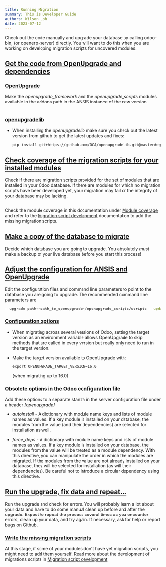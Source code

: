 ```yaml
---
title: Running Migration
summary: This is Developer Guide
authors: Wilson Loh
date: 2023-07-12
---
```



Check out the code manually and upgrade your database by calling odoo-bin, (or openerp-server) directly. You will want to do this when you are working on developing migration scripts for uncovered modules.

## [Get the code from OpenUpgrade and dependencies](https://oca.github.io/OpenUpgrade/migration_details.html#get-the-code-from-openupgrade-and-dependencies "Permalink to this heading")

### [OpenUpgrade](https://oca.github.io/OpenUpgrade/migration_details.html#openupgrade "Permalink to this heading")

Make the _openupgrade_framework_ and the _openupgrade_scripts_ modules available in the addons path in the ANSIS instance of the new version.
<br/><br/>

### [openupgradelib](https://oca.github.io/OpenUpgrade/migration_details.html#openupgradelib "Permalink to this heading")

-   When installing the _openupgradelib_ make sure you check out the latest version from github to get the latest updates and fixes:
    
    ```bash  title="Install latest version of openupgradelib"
    pip install git+https://github.com/OCA/openupgradelib.git@master#egg=openupgradelib
    ```


## [Check coverage of the migration scripts for your installed modules](https://oca.github.io/OpenUpgrade/migration_details.html#check-coverage-of-the-migration-scripts-for-your-installed-modules "Permalink to this heading")

Check if there are migration scripts provided for the set of modules that are installed in your Odoo database. If there are modules for which no migration scripts have been developed yet, your migration may fail or the integrity of your database may be lacking. 
<br/><br/>

Check the module coverage in this documentation under [Module coverage](https://oca.github.io/OpenUpgrade/status.html) and refer to the [Migration script development](https://oca.github.io/OpenUpgrade/development.html) documentation to add the missing migration scripts.

## [Make a copy of the database to migrate](https://oca.github.io/OpenUpgrade/migration_details.html#make-a-copy-of-the-database-to-migrate "Permalink to this heading")

Decide which database you are going to upgrade. You absolutely _must_ make a backup of your live database before you start this process!

## [Adjust the configuration for ANSIS and OpenUpgrade](https://oca.github.io/OpenUpgrade/migration_details.html#adjust-the-configuration-for-odoo-and-openupgrade "Permalink to this heading")

Edit the configuration files and command line parameters to point to the database you are going to upgrade. The recommended command line parameters are 

```bash 
--upgrade-path=<path_to_openupgrade>/openupgrade_scripts/scripts --update all --stop-after-init --load=base,web,openupgrade_framework
```


### [Configuration options](https://oca.github.io/OpenUpgrade/migration_details.html#configuration-options "Permalink to this heading")

-   When migrating across several versions of Odoo, setting the target version as an environment variable allows OpenUpgrade to skip methods that are called in every version but really only need to run in the target version.
  
-   Make the target version available to OpenUpgrade with:
    
    ```
    export OPENUPGRADE_TARGET_VERSION=16.0
    
    ```
    
    (when migrating up to 16.0)
    

### [Obsolete options in the Odoo configuration file](https://oca.github.io/OpenUpgrade/migration_details.html#obsolete-options-in-the-odoo-configuration-file "Permalink to this heading")

Add these options to a separate stanza in the server configuration file under a header _\[openupgrade\]_

-   _autoinstall_ - A dictionary with module name keys and lists of module names as values. If a key module is installed on your database, the modules from the value (and their dependencies) are selected for installation as well.
    
-   _force\_deps_ - A dictionary with module name keys and lists of module names as values. If a key module is installed on your database, the modules from the value will be treated as a module dependency. With this directive, you can manipulate the order in which the modules are migrated. If the modules from the value are not already installed on your database, they will be selected for installation (as will their dependencies). Be careful not to introduce a circular dependency using this directive.
    

## [Run the upgrade, fix data and repeat…](https://oca.github.io/OpenUpgrade/migration_details.html#run-the-upgrade-fix-data-and-repeat "Permalink to this heading")

Run the upgrade and check for errors. You will probably learn a lot about your data and have to do some manual clean up before and after the upgrade. Expect to repeat the process several times as you encounter errors, clean up your data, and try again. If necessary, ask for help or report bugs on Github.

### [Write the missing migration scripts](https://oca.github.io/OpenUpgrade/migration_details.html#write-the-missing-migration-scripts "Permalink to this heading")

At this stage, if some of your modules don’t have yet migration scripts, you might need to add them yourself. Read more about the development of migrations scripts in [Migration script development](https://oca.github.io/OpenUpgrade/development.html)